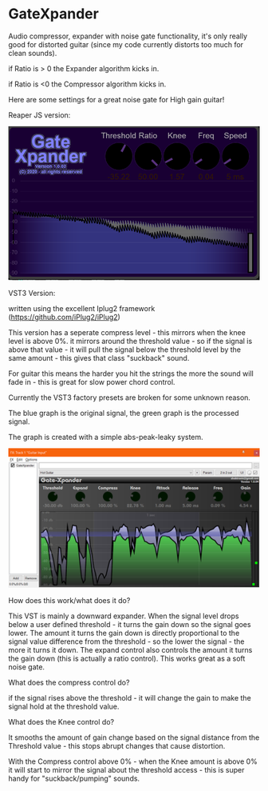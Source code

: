 # GateXpander
Audio compressor, expander with noise gate functionality, it's only really good for distorted guitar (since my code currently distorts too much for clean sounds).

if Ratio is > 0 the Expander algorithm kicks in.

if Ratio is <0 the Compressor algorithm kicks in.

Here are some settings for a great noise gate for High gain guitar!

Reaper JS version:

![](./Images/GateExpander.png)


VST3 Version:

written using the excellent Iplug2 framework  (https://github.com/iPlug2/iPlug2)

This version has a seperate compress level - this mirrors when the knee level is above 0%.
it mirrors around the threshold value - so if the signal is above that value - it will pull the signal below the threshold level
by the same amount  - this gives that class "suckback" sound.

For guitar this means the harder you hit the strings the more the sound will fade in - this is great for slow power chord control.

Currently the VST3 factory presets are broken for some unknown reason.


The blue graph is the original signal, the green graph is the processed signal.

The graph is created with a simple abs-peak-leaky system.

![](./Images/GateExpanderVst3.png)


How does this work/what does it do?


This VST is mainly a downward expander. When the signal level drops below a user defined threshold - it turns the gain down so the signal goes lower. The amount it turns the gain down is directly proportional to the signal value difference from the threshold - so the lower the signal - the more it turns it down. The expand control also controls the amount it turns the gain down (this is actually a ratio control). This works great as a soft noise gate.

What does the compress control do?

if the signal rises above the threshold - it will change the gain to make the signal hold at the threshold value.

What does the Knee control do?

It smooths the amount of gain change based on the signal distance from the Threshold value - this stops abrupt changes that cause distortion.

With the Compress control above 0% - when the Knee amount is above 0% it will start to mirror the signal about the threshold access - this is super handy for "suckback/pumping" sounds.



